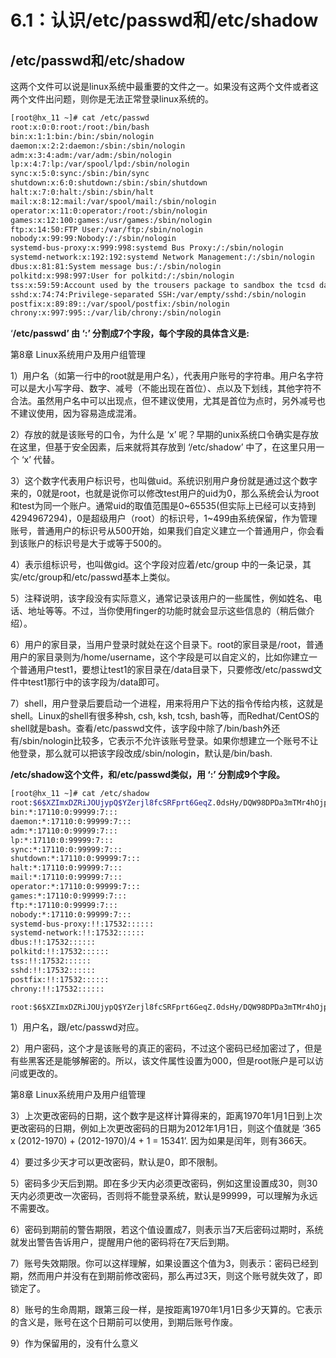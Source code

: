# 6.1：认识/etc/passwd和/etc/shadow

## /etc/passwd和/etc/shadow

这两个文件可以说是linux系统中最重要的文件之一。如果没有这两个文件或者这两个文件出问题，则你是无法正常登录linux系统的。

```bash
[root@hx_11 ~]# cat /etc/passwd
root:x:0:0:root:/root:/bin/bash
bin:x:1:1:bin:/bin:/sbin/nologin
daemon:x:2:2:daemon:/sbin:/sbin/nologin
adm:x:3:4:adm:/var/adm:/sbin/nologin
lp:x:4:7:lp:/var/spool/lpd:/sbin/nologin
sync:x:5:0:sync:/sbin:/bin/sync
shutdown:x:6:0:shutdown:/sbin:/sbin/shutdown
halt:x:7:0:halt:/sbin:/sbin/halt
mail:x:8:12:mail:/var/spool/mail:/sbin/nologin
operator:x:11:0:operator:/root:/sbin/nologin
games:x:12:100:games:/usr/games:/sbin/nologin
ftp:x:14:50:FTP User:/var/ftp:/sbin/nologin
nobody:x:99:99:Nobody:/:/sbin/nologin
systemd-bus-proxy:x:999:998:systemd Bus Proxy:/:/sbin/nologin
systemd-network:x:192:192:systemd Network Management:/:/sbin/nologin
dbus:x:81:81:System message bus:/:/sbin/nologin
polkitd:x:998:997:User for polkitd:/:/sbin/nologin
tss:x:59:59:Account used by the trousers package to sandbox the tcsd daemon:/dev/null:/sbin/nologin
sshd:x:74:74:Privilege-separated SSH:/var/empty/sshd:/sbin/nologin
postfix:x:89:89::/var/spool/postfix:/sbin/nologin
chrony:x:997:995::/var/lib/chrony:/sbin/nologin
```

‘**/etc/passwd’ 由 ‘:’ 分割成7个字段，每个字段的具体含义是:**

第8章 Linux系统用户及用户组管理

1）用户名（如第一行中的root就是用户名），代表用户账号的字符串。用户名字符可以是大小写字母、数字、减号（不能出现在首位）、点以及下划线，其他字符不合法。虽然用户名中可以出现点，但不建议使用，尤其是首位为点时，另外减号也不建议使用，因为容易造成混淆。

2）存放的就是该账号的口令，为什么是 ‘x’ 呢？早期的unix系统口令确实是存放在这里，但基于安全因素，后来就将其存放到 ‘/etc/shadow’ 中了，在这里只用一个 ‘x’ 代替。

3）这个数字代表用户标识号，也叫做uid。系统识别用户身份就是通过这个数字来的，0就是root，也就是说你可以修改test用户的uid为0，那么系统会认为root和test为同一个账户。通常uid的取值范围是0~65535\(但实际上已经可以支持到4294967294\)，0是超级用户（root）的标识号，1~499由系统保留，作为管理账号，普通用户的标识号从500开始，如果我们自定义建立一个普通用户，你会看到该账户的标识号是大于或等于500的。

4）表示组标识号，也叫做gid。这个字段对应着/etc/group 中的一条记录，其实/etc/group和/etc/passwd基本上类似。

5）注释说明，该字段没有实际意义，通常记录该用户的一些属性，例如姓名、电话、地址等等。不过，当你使用finger的功能时就会显示这些信息的（稍后做介绍）。

6）用户的家目录，当用户登录时就处在这个目录下。root的家目录是/root，普通用户的家目录则为/home/username，这个字段是可以自定义的，比如你建立一个普通用户test1，要想让test1的家目录在/data目录下，只要修改/etc/passwd文件中test1那行中的该字段为/data即可。

7）shell，用户登录后要启动一个进程，用来将用户下达的指令传给内核，这就是shell。Linux的shell有很多种sh, csh, ksh, tcsh, bash等，而Redhat/CentOS的shell就是bash。查看/etc/passwd文件，该字段中除了/bin/bash外还有/sbin/nologin比较多，它表示不允许该账号登录。如果你想建立一个账号不让他登录，那么就可以把该字段改成/sbin/nologin，默认是/bin/bash.

**/etc/shadow这个文件，和/etc/passwd类似，用 ‘:’ 分割成9个字段。**

```bash
[root@hx_11 ~]# cat /etc/shadow
root:$6$XZImxDZRiJOUjypQ$YZerjl8fcSRFprt6GeqZ.0dsHy/DQW98DPDa3mTMr4hOjpLOp24hzB7GnMrLWiraAmEFdf.NttbNNhWC2MiGd.::0:99999:7:::
bin:*:17110:0:99999:7:::
daemon:*:17110:0:99999:7:::
adm:*:17110:0:99999:7:::
lp:*:17110:0:99999:7:::
sync:*:17110:0:99999:7:::
shutdown:*:17110:0:99999:7:::
halt:*:17110:0:99999:7:::
mail:*:17110:0:99999:7:::
operator:*:17110:0:99999:7:::
games:*:17110:0:99999:7:::
ftp:*:17110:0:99999:7:::
nobody:*:17110:0:99999:7:::
systemd-bus-proxy:!!:17532::::::
systemd-network:!!:17532::::::
dbus:!!:17532::::::
polkitd:!!:17532::::::
tss:!!:17532::::::
sshd:!!:17532::::::
postfix:!!:17532::::::
chrony:!!:17532::::::
```

```text
root:$6$XZImxDZRiJOUjypQ$YZerjl8fcSRFprt6GeqZ.0dsHy/DQW98DPDa3mTMr4hOjpLOp24hzB7GnMrLWiraAmEFdf.NttbNNhWC2MiGd.::0:99999:7:::
```

1）用户名，跟/etc/passwd对应。

2）用户密码，这个才是该账号的真正的密码，不过这个密码已经加密过了，但是有些黑客还是能够解密的。所以，该文件属性设置为000，但是root账户是可以访问或更改的。

第8章 Linux系统用户及用户组管理

3）上次更改密码的日期，这个数字是这样计算得来的，距离1970年1月1日到上次更改密码的日期，例如上次更改密码的日期为2012年1月1日，则这个值就是 ‘365 x \(2012-1970\) + \(2012-1970\)/4 + 1 = 15341’. 因为如果是闰年，则有366天。

4）要过多少天才可以更改密码，默认是0，即不限制。

5）密码多少天后到期。即在多少天内必须更改密码，例如这里设置成30，则30天内必须更改一次密码，否则将不能登录系统，默认是99999，可以理解为永远不需要改。

6）密码到期前的警告期限，若这个值设置成7，则表示当7天后密码过期时，系统就发出警告告诉用户，提醒用户他的密码将在7天后到期。

7）账号失效期限。你可以这样理解，如果设置这个值为3，则表示：密码已经到期，然而用户并没有在到期前修改密码，那么再过3天，则这个账号就失效了，即锁定了。

8）账号的生命周期，跟第三段一样，是按距离1970年1月1日多少天算的。它表示的含义是，账号在这个日期前可以使用，到期后账号作废。

9）作为保留用的，没有什么意义




